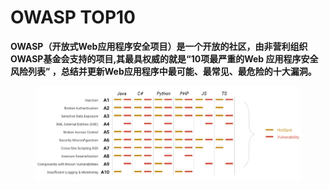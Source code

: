 # OWASP TOP10

**OWASP（开放式Web应用程序安全项目）是一个开放的社区，由非营利组织 OWASP基金会支持的项目,其最具权威的就是“10项最严重的Web 应用程序安全风险列表” ，总结并更新Web应用程序中最可能、最常见、最危险的十大漏洞。**

<figure><img src=".gitbook/assets/image (3).png" alt=""><figcaption></figcaption></figure>
